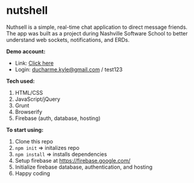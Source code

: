 # nutshell
Nuthsell is a simple, real-time chat application to direct message friends. The app was built as a project during Nashville Software School to better understand web sockets, notifications, and ERDs.

**Demo account:**
* Link: [Click here](https://nutshell-kd.firebaseapp.com/)
* Login: ducharme.kyle@gmail.com / test123

**Tech used:**
1. HTML/CSS
1. JavaScript/jQuery
1. Grunt
1. Browserify
1. Firebase (auth, database, hosting)

**To start using:**
1. Clone this repo
1. ``npm init`` => initalizes repo
1. ``npm install`` => installs dependencies
1. Setup firebase at https://firebase.google.com/
1. Initialize firebase database, authentication, and hosting
1. Happy coding
